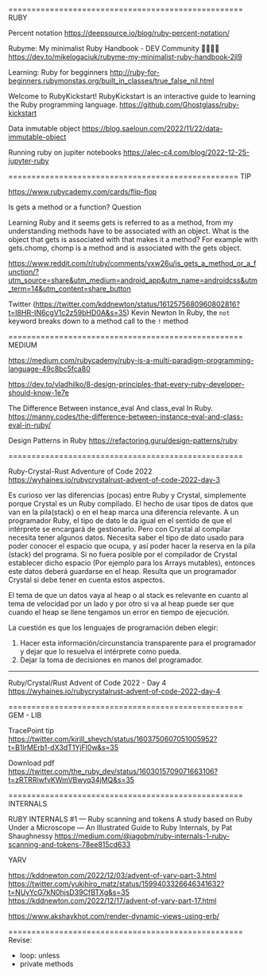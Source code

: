 
===================================================
RUBY

Percent notation
https://deepsource.io/blog/ruby-percent-notation/

Rubyme: My minimalist Ruby Handbook - DEV Community 👩‍💻👨‍💻
https://dev.to/mikelogaciuk/rubyme-my-minimalist-ruby-handbook-2jl9

Learning: Ruby for begginners
http://ruby-for-beginners.rubymonstas.org/built_in_classes/true_false_nil.html

Welcome to RubyKickstart!
RubyKickstart is an interactive guide to learning the Ruby programming language.
https://github.com/Ghostglass/ruby-kickstart

Data inmutable object
https://blog.saeloun.com/2022/11/22/data-immutable-object

Running ruby on jupiter notebooks
https://alec-c4.com/blog/2022-12-25-jupyter-ruby

==================================================
TIP

https://www.rubycademy.com/cards/flip-flop

Is gets a method or a function?
Question

Learning Ruby and it seems gets is referred to as a method, from my understanding methods have to be associated with an object. What is the object that gets is associated with that makes it a method? For example with gets.chomp, chomp is a method and is associated with the gets object.

https://www.reddit.com/r/ruby/comments/yxw26u/is_gets_a_method_or_a_function/?utm_source=share&utm_medium=android_app&utm_name=androidcss&utm_term=14&utm_content=share_button


Twitter (https://twitter.com/kddnewton/status/1612575680960802816?t=I8HR-IN6cgV1c2z59bHD0A&s=35)
Kevin Newton
In Ruby, the `not` keyword breaks down to a method call to the `!` method

===================================================
MEDIUM

https://medium.com/rubycademy/ruby-is-a-multi-paradigm-programming-language-49c8bc5fca80

https://dev.to/vladhilko/8-design-principles-that-every-ruby-developer-should-know-1e7e

The Difference Between instance_eval And class_eval In Ruby.
https://manny.codes/the-difference-between-instance-eval-and-class-eval-in-ruby/

Design Patterns in Ruby
https://refactoring.guru/design-patterns/ruby

===================================================

Ruby-Crystal-Rust Adventure of Code 2022
https://wyhaines.io/rubycrystalrust-advent-of-code-2022-day-3

Es curioso ver las diferencias (pocas) entre Ruby y Crystal, simplemente porque Crystal es un Ruby compilado.
El hecho de usar tipos de datos que van en la pila(stack) o en el heap marca una diferencia relevante.
A un programador Ruby, el tipo de dato le da igual en el sentido de que el intérprete se encargará de gestionarlo. Pero con Crystal al compilar necesita tener algunos datos. Necesita saber el tipo de dato usado para poder conocer el espacio que ocupa, y así poder hacer la reserva en la pila (stack) del programa. Si no fuera posible por el compilador de Crystal establecer dicho espacio (Por ejemplo para los Arrays mutables), entonces este datos deberá guardarse en el heap. Resulta que un programador Crystal si debe tener en cuenta estos aspectos.

El tema de que un datos vaya al heap o al stack es relevante en cuanto al tema de velocidad por un lado y por otro si va al heap puede ser que cuando el heap se llene tengamos un error en tiempo de ejecución.

La cuestión es que los lenguajes de programación deben elegir:
1) Hacer esta información/circunstancia transparente para el programador y dejar que lo resuelva el intérprete como pueda. 
2) Dejar la toma de decisiones en manos del programador.

---
Ruby/Crystal/Rust Advent of Code 2022 - Day 4
https://wyhaines.io/rubycrystalrust-advent-of-code-2022-day-4

===================================================
GEM - LIB

TracePoint tip
https://twitter.com/kirill_shevch/status/1603750607051005952?t=B1lrMErb1-dX3dT1YjFI0w&s=35

Download pdf
https://twitter.com/the_ruby_dev/status/1603015709071663106?t=zRTRRiwfvKWmVBwyq34jMQ&s=35

===================================================
INTERNALS

RUBY INTERNALS #1 — Ruby scanning and tokens
A study based on Ruby Under a Microscope — An Illustrated Guide to Ruby Internals, by Pat Shaughnessy
https://medium.com/@iagobm/ruby-internals-1-ruby-scanning-and-tokens-78ee815cd633

YARV

https://kddnewton.com/2022/12/03/advent-of-yarv-part-3.html
https://twitter.com/yukihiro_matz/status/1599403326646341632?t=NUyYcG7kN0hjsD39CfBTXg&s=35
https://kddnewton.com/2022/12/17/advent-of-yarv-part-17.html

https://www.akshaykhot.com/render-dynamic-views-using-erb/

===================================================
Revise:
* loop: unless
* private methods
